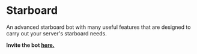 # Starboard
An advanced starboard bot with many useful features that are designed to carry out your server's starboard needs. 

<b>Invite the bot [here.](https://discord.com/api/oauth2/authorize?client_id=984501396051214426&permissions=268512368&scope=bot%20applications.commands)<b>

